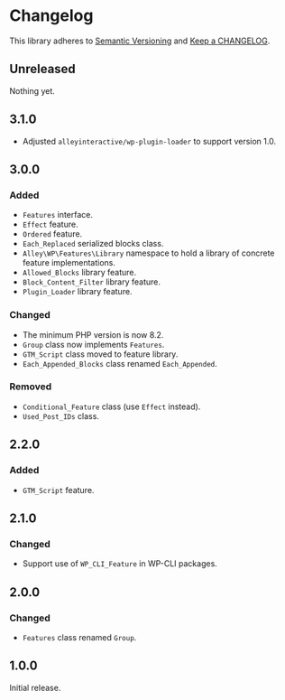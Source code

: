 # Changelog

This library adheres to [Semantic Versioning](https://semver.org/) and [Keep a CHANGELOG](https://keepachangelog.com/en/1.0.0/).

## Unreleased

Nothing yet.

## 3.1.0

- Adjusted `alleyinteractive/wp-plugin-loader` to support version 1.0.

## 3.0.0

### Added

- `Features` interface.
- `Effect` feature.
- `Ordered` feature.
- `Each_Replaced` serialized blocks class.
- `Alley\WP\Features\Library` namespace to hold a library of concrete feature implementations.
- `Allowed_Blocks` library feature.
- `Block_Content_Filter` library feature.
- `Plugin_Loader` library feature.

### Changed

- The minimum PHP version is now 8.2.
- `Group` class now implements `Features`.
- `GTM_Script` class moved to feature library.
- `Each_Appended_Blocks` class renamed `Each_Appended`.

### Removed

- `Conditional_Feature` class (use `Effect` instead).
- `Used_Post_IDs` class.

## 2.2.0

### Added

- `GTM_Script` feature.

## 2.1.0

### Changed

- Support use of `WP_CLI_Feature` in WP-CLI packages.

## 2.0.0

### Changed

- `Features` class renamed `Group`.

## 1.0.0

Initial release.
